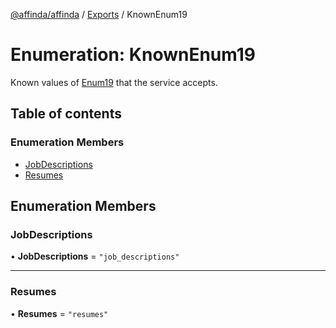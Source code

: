 [@affinda/affinda](../README.md) / [Exports](../modules.md) / KnownEnum19

# Enumeration: KnownEnum19

Known values of [Enum19](../modules.md#enum19) that the service accepts.

## Table of contents

### Enumeration Members

- [JobDescriptions](KnownEnum19.md#jobdescriptions)
- [Resumes](KnownEnum19.md#resumes)

## Enumeration Members

### JobDescriptions

• **JobDescriptions** = ``"job_descriptions"``

___

### Resumes

• **Resumes** = ``"resumes"``

